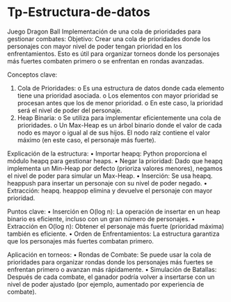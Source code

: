 # Tp-Estructura-de-datos
Juego Dragon Ball
Implementación de una cola de prioridades para gestionar combates:
Objetivo: Crear una cola de prioridades donde los personajes con mayor nivel de poder tengan prioridad en los enfrentamientos. Esto es útil para organizar torneos donde los personajes más fuertes combaten primero o se enfrentan en rondas avanzadas.

Conceptos clave: 
1.	Cola de Prioridades:
o	Es una estructura de datos donde cada elemento tiene una prioridad asociada.
o	Los elementos con mayor prioridad se procesan antes que los de menor prioridad.
o	En este caso, la prioridad será el nivel de poder del personaje.
2.	Heap Binaria:
o	Se utiliza para implementar eficientemente una cola de prioridades.
o	Un Max-Heap es un árbol binario donde el valor de cada nodo es mayor o igual al de sus hijos. El nodo raíz contiene el valor máximo (en este caso, el personaje más fuerte).

Explicación de la estructura:
•	Importar heapq: Python proporciona el módulo heapq para gestionar heaps.
•	Negar la prioridad: Dado que heapq implementa un Min-Heap por defecto (prioriza valores menores), negamos el nivel de poder para simular un Max-Heap.
•	Inserción: Se usa heapq. heappush para insertar un personaje con su nivel de poder negado.
•	Extracción: heapq. heappop elimina y devuelve el personaje con mayor prioridad.

Puntos clave: 
•	Inserción en O(log n): La operación de insertar en un heap binario es eficiente, incluso con un gran número de personajes.
•	Extracción en O(log n): Obtener el personaje más fuerte (prioridad máxima) también es eficiente.
•	Orden de Enfrentamientos: La estructura garantiza que los personajes más fuertes combatan primero.

Aplicación en torneos: 
•	Rondas de Combate: Se puede usar la cola de prioridades para organizar rondas donde los personajes más fuertes se enfrentan primero o avanzan más rápidamente.
•	 Simulación de Batallas: Después de cada combate, el ganador podría volver a insertarse con un nivel de poder ajustado (por ejemplo, aumentado por experiencia de combate).
